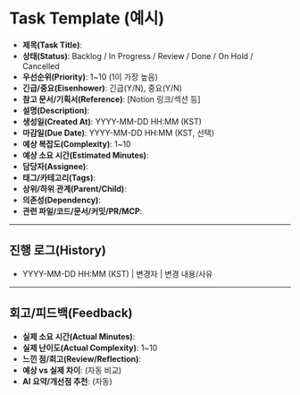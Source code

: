 # Task Template (예시)

- **제목(Task Title)**:
- **상태(Status)**: Backlog / In Progress / Review / Done / On Hold / Cancelled
- **우선순위(Priority)**: 1~10 (1이 가장 높음)
- **긴급/중요(Eisenhower)**: 긴급(Y/N), 중요(Y/N)
- **참고 문서/기획서(Reference)**: [Notion 링크/섹션 등]
- **설명(Description)**:
- **생성일(Created At)**: YYYY-MM-DD HH:MM (KST)
- **마감일(Due Date)**: YYYY-MM-DD HH:MM (KST, 선택)
- **예상 복잡도(Complexity)**: 1~10
- **예상 소요 시간(Estimated Minutes)**:
- **담당자(Assignee)**:
- **태그/카테고리(Tags)**:
- **상위/하위 관계(Parent/Child)**:
- **의존성(Dependency)**:
- **관련 파일/코드/문서/커밋/PR/MCP**:

---

## 진행 로그(History)

- YYYY-MM-DD HH:MM (KST) | 변경자 | 변경 내용/사유

---

## 회고/피드백(Feedback)

- **실제 소요 시간(Actual Minutes)**:
- **실제 난이도(Actual Complexity)**: 1~10
- **느낀 점/회고(Review/Reflection)**:
- **예상 vs 실제 차이**: (자동 비교)
- **AI 요약/개선점 추천**: (자동)
